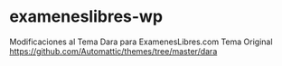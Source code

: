 # exameneslibres-wp
Modificaciones al Tema Dara para ExamenesLibres.com
Tema Original https://github.com/Automattic/themes/tree/master/dara
